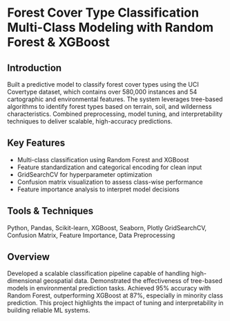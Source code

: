 # Forest Cover Type Classification Multi-Class Modeling with Random Forest & XGBoost
## Introduction
Built a predictive model to classify forest cover types using the UCI Covertype dataset, which contains over 580,000 instances and 54 cartographic and environmental features. The system leverages tree-based algorithms to identify forest types based on terrain, soil, and wilderness characteristics. Combined preprocessing, model tuning, and interpretability techniques to deliver scalable, high-accuracy predictions.
## Key Features
- Multi-class classification using Random Forest and XGBoost
- Feature standardization and categorical encoding for clean input
- GridSearchCV for hyperparameter optimization
- Confusion matrix visualization to assess class-wise performance
- Feature importance analysis to interpret model decisions

## Tools & Techniques
Python, Pandas, Scikit-learn, XGBoost, Seaborn, Plotly
GridSearchCV, Confusion Matrix, Feature Importance, Data Preprocessing

## Overview
Developed a scalable classification pipeline capable of handling high-dimensional geospatial data. Demonstrated the effectiveness of tree-based models in environmental prediction tasks. Achieved 95% accuracy with Random Forest, outperforming XGBoost at 87%, especially in minority class prediction. This project highlights the impact of tuning and interpretability in building reliable ML systems.
